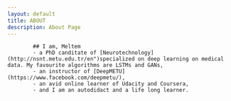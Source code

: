 ```yaml
---
layout: default
title: ABOUT
description: About Page
---
```


               
			## I am, Meltem
			- a PhD canditate of [Neurotechnology](http://nsnt.metu.edu.tr/en")specialized on deep learning on medical data. My favourite algorithms are LSTMs and GANs,
			- an instructor of [DeepMETU](https://www.facebook.com/deepmetu/),
			- an avid online learner of Udacity and Coursera,
			- and I am an autodidact and a life long learner.
            
		
		
		
